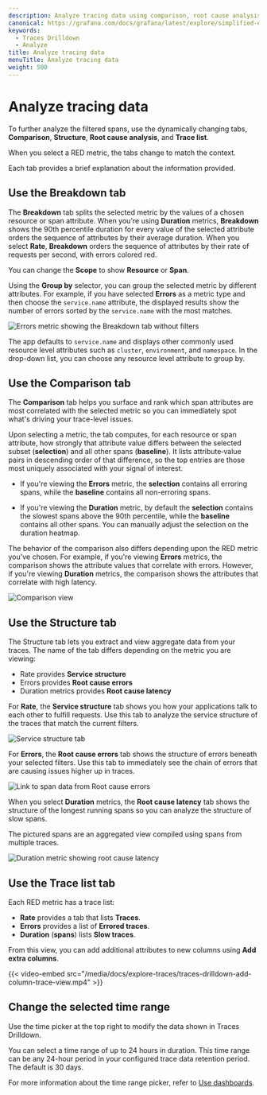 ```yaml
---
description: Analyze tracing data using comparison, root cause analysis, and traces view to investigate trends and spikes.
canonical: https://grafana.com/docs/grafana/latest/explore/simplified-exploration/traces/investigate/
keywords:
  - Traces Drilldown
  - Analyze
title: Analyze tracing data
menuTitle: Analyze tracing data
weight: 500
---
```


# Analyze tracing data

To further analyze the filtered spans, use the dynamically changing tabs, **Comparison**, **Structure**, **Root cause analysis**, and **Trace list**.

When you select a RED metric, the tabs change to match the context.

Each tab provides a brief explanation about the information provided.

## Use the Breakdown tab

The **Breakdown** tab splits the selected metric by the values of a chosen resource or span attribute.
When you're using **Duration** metrics, **Breakdown** shows the 90th percentile duration for every value of the selected attribute orders the sequence of attributes by their average duration.
When you select **Rate**, **Breakdown** orders the sequence of attributes by their rate of requests per second, with errors colored red.

You can change the **Scope** to show **Resource** or **Span**.

Using the **Group by** selector, you can group the selected metric by different attributes.
For example, if you have selected **Errors** as a metric type and then choose the `service.name` attribute, the displayed results show the number of errors sorted by the `service.name` with the most matches.

![Errors metric showing the **Breakdown** tab without filters](/media/docs/explore-traces/traces-drilldown-errors-breakdown-tab.png)

The app defaults to `service.name` and displays other commonly used resource level attributes such as `cluster`, `environment`, and `namespace`.
In the drop-down list, you can choose any resource level attribute to group by.

## Use the Comparison tab

The **Comparison** tab helps you surface and rank which span attributes are most correlated with the selected metric so you can immediately spot what's driving your trace-level issues.

Upon selecting a metric, the tab computes, for each resource or span attribute, how strongly that attribute value differs between the selected subset (**selection**) and all other spans (**baseline**). It lists attribute‑value pairs in descending order of that difference, so the top entries are those most uniquely associated with your signal of interest.

- If you're viewing the **Errors** metric, the **selection** contains all erroring spans, while the **baseline** contains all non-erroring spans.

- If you're viewing the **Duration** metric, by default the **selection** contains the slowest spans above the 90th percentile, while the **baseline** contains all other spans. You can manually adjust the selection on the duration heatmap.

The behavior of the comparison also differs depending upon the RED metric you've chosen.
For example, if you're viewing **Errors** metrics, the comparison shows the attribute values that correlate with errors.
However, if you're viewing **Duration** metrics, the comparison shows the attributes that correlate with high latency.

![Comparison view](/media/docs/explore-traces/traces-drilldown-root-spans-duration-comparison-tab.png)

## Use the Structure tab

The Structure tab lets you extract and view aggregate data from your traces. 
The name of the tab differs depending on the metric you are viewing: 

* Rate provides **Service structure**
* Errors provides **Root cause errors**
* Duration metrics provides **Root cause latency**

For **Rate**, the **Service structure** tab shows you how your applications talk to each other to fulfill requests.
Use this tab to analyze the service structure of the traces that match the current filters.

![Service structure tab](/media/docs/explore-traces/traces-drilldown-span-rate-service-structure.png)

For **Errors**, the **Root cause errors** tab shows the structure of errors beneath your selected filters. Use this tab to immediately see the chain of errors that are causing issues higher up in traces.

![Link to span data from Root cause errors](/media/docs/explore-traces/traces-drilldown-errors-root-cause-errors.png)

When you select **Duration** metrics, the **Root cause latency** tab shows the structure of the longest running spans so you can analyze the structure of slow spans.

The pictured spans are an aggregated view compiled using spans from multiple traces.

![Duration metric showing root cause latency](/media/docs/explore-traces/traces-drilldown-duration-root-cause.png)

## Use the Trace list tab

Each RED metric has a trace list:

* **Rate** provides a tab that lists **Traces**.
* **Errors** provides a list of **Errored traces**.
* **Duration** (**spans**) lists **Slow traces**.

From this view, you can add additional attributes to new columns using **Add extra columns**.

{{< video-embed src="/media/docs/explore-traces/traces-drilldown-add-column-trace-view.mp4" >}}

## Change the selected time range

Use the time picker at the top right to modify the data shown in Traces Drilldown.

You can select a time range of up to 24 hours in duration.
This time range can be any 24-hour period in your configured trace data retention period.
The default is 30 days.

For more information about the time range picker, refer to [Use dashboards](https://grafana.com/docs/grafana/<GRAFANA_VERSION>/dashboards/use-dashboards/#set-dashboard-time-range).